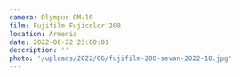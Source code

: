 ```yaml
---
camera: Olympus OM-10
film: Fujifilm Fujicolor 200
location: Armenia
date: 2022-06-22 23:00:01
description: ''
photo: '/uploads/2022/06/fujifilm-200-sevan-2022-10.jpg'
---
```

